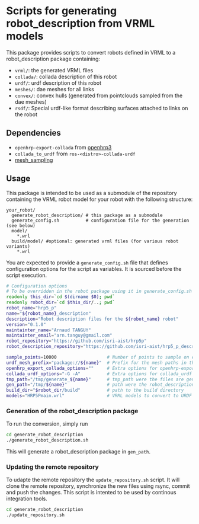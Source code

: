# Scripts for generating robot_description from VRML models

This package provides scripts to convert robots defined in VRML to a robot_description package containing:

- `vrml/`: the generated VRML files
- `collada/`: collada description of this robot
- `urdf/`: urdf description of this robot
- `meshes/`: dae meshes for all links
- `convex/`: convex hulls (generated from pointclouds sampled from the dae meshes)
- `rsdf/`: Special urdf-like format describing surfaces attached to links on the robot

## Dependencies

- `openhrp-export-collada` from [openhrp3](https://github.com/fkanehiro/openhrp3)
- `collada_to_urdf` from `ros-<distro>-collada-urdf`
- [mesh_sampling](https://github.com/arntanguy/mesh_sampling)

## Usage

This package is intended to be used as a submodule of the repository containing the VRML robot model for your robot with the following structure:

```
your_robot/
  generate_robot_description/ # this package as a submodule
  generate_config.sh          # configuration file for the generation (see below)
  model/
    *.wrl
  build/model/ #optional: generated vrml files (for various robot variants)
    *.wrl
```

You are expected to provide a `generate_config.sh` file that defines configuration options for the script as variables. It is sourced before the script execution.

```sh
# Configuration options
# To be overridden in the robot package using it in generate_config.sh
readonly this_dir=`cd $(dirname $0); pwd`
readonly robot_dir=`cd $this_dir/..; pwd`
robot_name="hrp5_p"
name="${robot_name}_description"
description="Robot description files for the ${robot_name} robot"
version="0.1.0"
maintainter_name="Arnaud TANGUY"
maintainter_email="arn.tanguy@gmail.com"
robot_repository="https://github.com/isri-aist/hrp5p"
robot_description_repository="https://github.com/isri-aist/hrp5_p_description"

sample_points=10000                   # Number of points to sample on each mesh (used for convex hull generation)
urdf_mesh_prefix="package://${name}"  # Prefix for the mesh paths in the urdf
openhrp_export_collada_options=""     # Extra options for openhrp-export-collada (-a ...)
collada_urdf_options="-G -A"          # Extra options for collada_urdf
tmp_path="/tmp/generate_${name}"      # tmp_path were the files are generated
gen_path="/tmp/${name}"               # path were the robot_description package gets generated
build_dir="$robot_dir/build"          # path to the build directory
models="HRP5Pmain.wrl"                # VRML models to convert to URDF (space-separated)
```

### Generation of the robot_description package

To run the conversion, simply run

```sh
cd generate_robot_description
./generate_robot_description.sh
```

This will generate a robot_description package in `gen_path`.

### Updating the remote repository

To udapte the remote repository the `update_repository.sh` script. It will clone the remote repository, synchronize the new files using rsync, commit and push the changes. This script is intented to be used by continous integration tools.

```sh
cd generate_robot_description
./update_repository.sh
```
